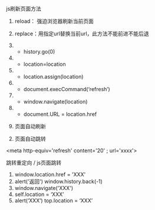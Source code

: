 js刷新页面方法

1. reload： 强迫浏览器刷新当前页面
2. replace：用指定url替换当前url，此方法不能前进不能后退
3. + history.go(0)
4. + location=location
5. + location.assign(location)
6. + document.execCommand(‘refresh’)
7. + window.navigate(location)
8. + document.URL = location.href


1. 页面自动刷新
<meta http-equiv='refresh' content='20'>

2. 页面自动跳转

<meta http-equiv='refresh' content='20' ; url='xxxx'>





跳转重定向 / js页面跳转

1. window.location.href = 'XXX'
2. alert('返回') window.history.back(-1)
3. window.navigate('XXX')
4. self.location = ‘XXX’
5. alert(‘XXX’)  top.location = ‘XXX’